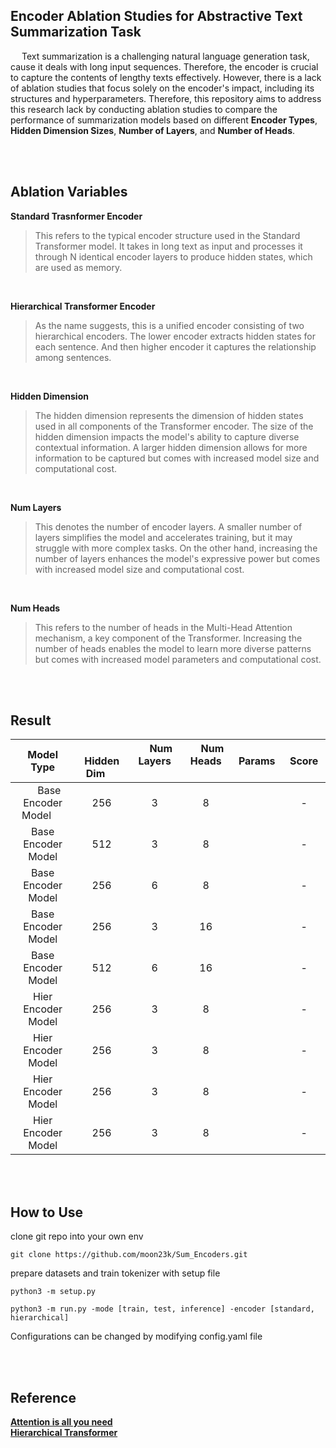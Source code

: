 ## Encoder Ablation Studies for Abstractive Text Summarization Task 
&emsp; Text summarization is a challenging natural language generation task, cause it deals with long input sequences. Therefore, the encoder is crucial to capture the contents of lengthy texts effectively. However, there is a lack of ablation studies that focus solely on the encoder's impact, including its structures and hyperparameters. Therefore, this repository aims to address this research lack by conducting ablation studies to compare the performance of summarization models based on different **Encoder Types**, **Hidden Dimension Sizes**, **Number of Layers**, and **Number of Heads**.

<br> <br>


## Ablation Variables

**Standard Trasnformer Encoder** <br>
> This refers to the typical encoder structure used in the Standard Transformer model. It takes in long text as input and processes it through N identical encoder layers to produce hidden states, which are used as memory.

<br>

**Hierarchical Transformer Encoder** <br>
> As the name suggests, this is a unified encoder consisting of two hierarchical encoders. The lower encoder extracts hidden states for each sentence. And then higher encoder it captures the relationship among sentences.

<br>

**Hidden Dimension** <br>
> The hidden dimension represents the dimension of hidden states used in all components of the Transformer encoder. The size of the hidden dimension impacts the model's ability to capture diverse contextual information. A larger hidden dimension allows for more information to be captured but comes with increased model size and computational cost.

<br>

**Num Layers** <br>
> This denotes the number of encoder layers. A smaller number of layers simplifies the model and accelerates training, but it may struggle with more complex tasks. On the other hand, increasing the number of layers enhances the model's expressive power but comes with increased model size and computational cost.

<br>

**Num Heads** <br>
> This refers to the number of heads in the Multi-Head Attention mechanism, a key component of the Transformer. Increasing the number of heads enables the model to learn more diverse patterns but comes with increased model parameters and computational cost.

<br><br>

## Result

| Model Type | &emsp; Hidden Dim &emsp; | &emsp; Num Layers &emsp; | &emsp; Num Heads &emsp; | &emsp; Params &emsp; | &emsp; Score &emsp; |
| :---: | :---: | :---: | :---: | :---: | :---: |
| &emsp; Base Encoder Model &emsp; | 256 | 3 |  8 |  | - |
|        Base Encoder Model        | 512 | 3 |  8 |  | - |
|        Base Encoder Model        | 256 | 6 |  8 |  | - |
|        Base Encoder Model        | 256 | 3 | 16 |  | - |
|        Base Encoder Model        | 512 | 6 | 16 |  | - |
|        Hier Encoder Model        | 256 | 3 |  8 |  | - |
|        Hier Encoder Model        | 256 | 3 |  8 |  | - |
|        Hier Encoder Model        | 256 | 3 |  8 |  | - |
|        Hier Encoder Model        | 256 | 3 |  8 |  | - |


<br><br>

## How to Use
clone git repo into your own env <br>

```
git clone https://github.com/moon23k/Sum_Encoders.git
``` 

prepare datasets and train tokenizer with setup file <br>

```
python3 -m setup.py
``` 

```
python3 -m run.py -mode [train, test, inference] -encoder [standard, hierarchical]
```

Configurations can be changed by modifying config.yaml file 

<br><br>

## Reference
[**Attention is all you need**]() <br>
[**Hierarchical Transformer**]()
<br>
